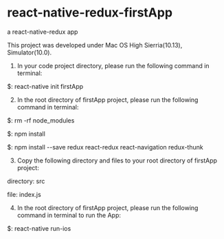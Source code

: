 # react-native-redux-firstApp
a react-native-redux app

This project was developed under Mac OS High Sierria(10.13), Simulator(10.0). 

1) In your code project directory, please run the following command in terminal:

$: react-native init firstApp

2) In the root directory of firstApp project, please run the following command in terminal: 

$: rm -rf node_modules

$: npm install

$: npm install --save redux react-redux react-navigation redux-thunk

3) Copy the following directory and files to your root directory of firstApp project:

directory: src

file: index.js

4) In the root directory of firstApp project, please run the following command in terminal to run the App: 

$: react-native run-ios

